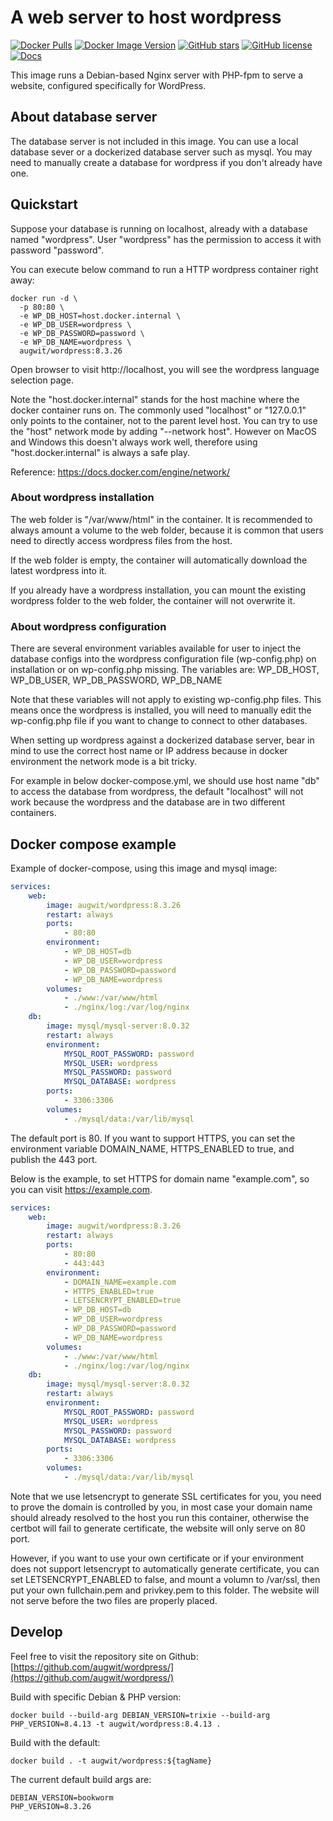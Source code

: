 # A web server to host wordpress
[![Docker Pulls](https://img.shields.io/docker/pulls/augwit/wordpress.svg)](https://hub.docker.com/r/augwit/wordpress)
[![Docker Image Version](https://img.shields.io/docker/v/augwit/wordpress?sort=semver)](https://hub.docker.com/r/augwit/wordpress/tags)
[![GitHub stars](https://img.shields.io/github/stars/augwit/wordpress.svg?style=social&label=Star)](https://github.com/augwit/wordpress)
[![GitHub license](https://img.shields.io/github/license/augwit/wordpress)](https://github.com/augwit/wordpress/blob/main/LICENSE)
[![Docs](https://img.shields.io/badge/docs-deepwiki.com-blue)](https://deepwiki.com/augwit/wordpress)


This image runs a Debian-based Nginx server with PHP-fpm to serve a website, configured specifically for WordPress.

## About database server
The database server is not included in this image. You can use a local database sever or a dockerized database server such as mysql. You may need to manually create a database for wordpress if you don't already have one.

## Quickstart

Suppose your database is running on localhost, already with a database named "wordpress". User "wordpress" has the permission to access it with password "password".

You can execute below command to run a HTTP wordpress container right away:

```shell
docker run -d \
  -p 80:80 \
  -e WP_DB_HOST=host.docker.internal \
  -e WP_DB_USER=wordpress \
  -e WP_DB_PASSWORD=password \
  -e WP_DB_NAME=wordpress \
  augwit/wordpress:8.3.26
```

Open browser to visit http://localhost, you will see the wordpress language selection page.

Note the "host.docker.internal" stands for the host machine where the docker container runs on. The commonly used "localhost" or "127.0.0.1" only points to the container, not to the parent level host. You can try to use the "host" network mode by adding "--network host". However on MacOS and Windows this doesn't always work well, therefore using "host.docker.internal" is always a safe play.

Reference: https://docs.docker.com/engine/network/

### About wordpress installation

The web folder is "/var/www/html" in the container. It is recommended to always amount a volume to the web folder, because it is common that users need to directly access wordpress files from the host.

If the web folder is empty, the container will automatically download the latest wordpress into it.

If you already have a wordpress installation, you can mount the existing wordpress folder to the web folder, the container will not overwrite it.

### About wordpress configuration
There are several environment variables available for user to inject the database configs into the wordpress configuration file (wp-config.php) on installation or on wp-config.php missing. The variables are:  WP_DB_HOST, WP_DB_USER, WP_DB_PASSWORD, WP_DB_NAME

Note that these variables will not apply to existing wp-config.php files. This means once the wordpress is installed, you will need to manually edit the wp-config.php file if you want to change to connect to other databases.

When setting up wordpress against a dockerized database server, bear in mind to use the correct host name or IP address because in docker environment the network mode is a bit tricky.

For example in below docker-compose.yml, we should use host name "db" to access the database from wordpress, the default "localhost" will not work because the wordpress and the database are in two different containers.

## Docker compose example
Example of docker-compose, using this image and mysql image:

```yml
services:
    web:
        image: augwit/wordpress:8.3.26
        restart: always
        ports:
            - 80:80
        environment:
            - WP_DB_HOST=db
            - WP_DB_USER=wordpress
            - WP_DB_PASSWORD=password
            - WP_DB_NAME=wordpress
        volumes:
            - ./www:/var/www/html
            - ./nginx/log:/var/log/nginx
    db:
        image: mysql/mysql-server:8.0.32
        restart: always
        environment:
            MYSQL_ROOT_PASSWORD: password
            MYSQL_USER: wordpress
            MYSQL_PASSWORD: password
            MYSQL_DATABASE: wordpress
        ports:
            - 3306:3306
        volumes:
            - ./mysql/data:/var/lib/mysql
```

The default port is 80. If you want to support HTTPS, you can set the environment variable DOMAIN_NAME, HTTPS_ENABLED to true, and publish the 443 port.

Below is the example, to set HTTPS for domain name "example.com", so you can visit https://example.com.

```yml
services:
    web:
        image: augwit/wordpress:8.3.26
        restart: always
        ports:
            - 80:80
            - 443:443
        environment:
            - DOMAIN_NAME=example.com
            - HTTPS_ENABLED=true
            - LETSENCRYPT_ENABLED=true
            - WP_DB_HOST=db
            - WP_DB_USER=wordpress
            - WP_DB_PASSWORD=password
            - WP_DB_NAME=wordpress
        volumes:
            - ./www:/var/www/html
            - ./nginx/log:/var/log/nginx
    db:
        image: mysql/mysql-server:8.0.32
        restart: always
        environment:
            MYSQL_ROOT_PASSWORD: password
            MYSQL_USER: wordpress
            MYSQL_PASSWORD: password
            MYSQL_DATABASE: wordpress
        ports:
            - 3306:3306
        volumes:
            - ./mysql/data:/var/lib/mysql
```

Note that we use letsencrypt to generate SSL certificates for you, you need to prove the domain is controlled by you, in most case your domain name should already resolved to the host you run this container, otherwise the certbot will fail to generate certificate, the website will only serve on 80 port.

However, if you want to use your own certificate or if your environment does not support letsencrypt to automatically generate certificate, you can set LETSENCRYPT_ENABLED to false, and mount a volumn to /var/ssl, then put your own fullchain.pem and privkey.pem to this folder. The website will not serve before the two files are properly placed.

## Develop
Feel free to visit the repository site on Github: [https://github.com/augwit/wordpress/](https://github.com/augwit/wordpress/)

Build with specific Debian & PHP version:

```shell
docker build --build-arg DEBIAN_VERSION=trixie --build-arg PHP_VERSION=8.4.13 -t augwit/wordpress:8.4.13 .
```

Build with the default:

```shell
docker build . -t augwit/wordpress:${tagName}
```

The current default build args are:

```shell
DEBIAN_VERSION=bookworm
PHP_VERSION=8.3.26
```

